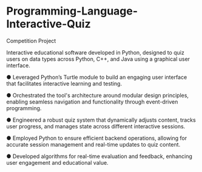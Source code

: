 # Programming-Language-Interactive-Quiz
Competition Project

Interactive educational software developed in Python, designed to quiz users on data types across Python, C++, and Java using a graphical user interface.

● Leveraged Python’s Turtle module to build an engaging user interface that facilitates interactive learning and testing.

● Orchestrated the tool's architecture around modular design principles, enabling seamless navigation and functionality through event-driven programming.

● Engineered a robust quiz system that dynamically adjusts content, tracks user progress, and manages state across different interactive sessions.

● Employed Python to ensure efficient backend operations, allowing for accurate session management and real-time updates to quiz content.

● Developed algorithms for real-time evaluation and feedback, enhancing user engagement and educational value.
